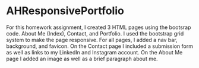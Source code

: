 # AHResponsivePortfolio

For this homework assignment, I created 3 HTML pages using the bootsrap code. About Me (Index), Contact, and Portfolio. I used the bootstrap grid system to make the page responsive. For all pages, I added a nav bar, background, and favicon.
On the Contact page I included a submission form as well as links to my LinkedIn and Instagram account.
On the About Me page I added an image as well as a brief paragraph about me.
